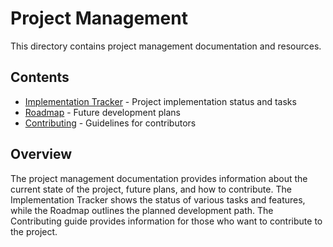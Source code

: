 # Project Management

This directory contains project management documentation and resources.

## Contents

- [Implementation Tracker](effort-tracker.md) - Project implementation status and tasks
- [Roadmap](roadmap.md) - Future development plans
- [Contributing](contributing.md) - Guidelines for contributors

## Overview

The project management documentation provides information about the current state of the project, future plans, and how to contribute. The Implementation Tracker shows the status of various tasks and features, while the Roadmap outlines the planned development path. The Contributing guide provides information for those who want to contribute to the project. 